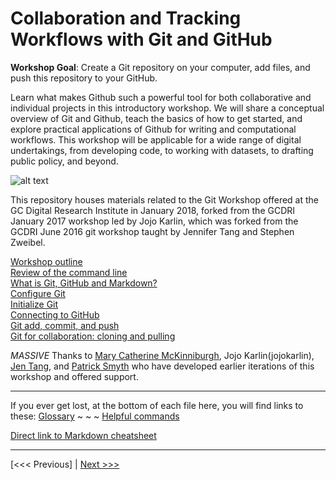 # Collaboration and Tracking Workflows with Git and GitHub

**Workshop Goal**: Create a Git repository on your computer, add files, and push this repository to your GitHub.

Learn what makes Github such a powerful tool for both collaborative and individual projects in this introductory workshop. We will share a conceptual overview of Git and Github, teach the basics of how to get started, and explore practical applications of Github for writing and computational workflows. This workshop will be applicable for a wide range of digital undertakings, from developing code, to working with datasets, to drafting public policy, and beyond.

![alt text][versionphdcomics]

[versionphdcomics]: https://github.com/jojokarlin/Git_DRI_Jan_2017/blob/master/images/versionphdcomics.jpg "how Git's version control power can save you stress"

This repository houses materials related to the Git Workshop offered at the GC Digital Research Institute in January 2018, forked from the GCDRI January 2017 workshop led by Jojo Karlin, which was forked from the GCDRI June 2016 git workshop taught by Jennifer Tang and Stephen Zweibel.

[Workshop outline](outline.md)  
[Review of the command line](commandline.md)  
[What is Git, GitHub and Markdown?](concept.md)  
[Configure Git](gitconfig.md)  
[Initialize Git](gitinit.md)  
[Connecting to GitHub](github.md)  
[Git add, commit, and push](gitaction.md)  
[Git for collaboration: cloning and pulling](gitpull.md)  

_MASSIVE_ Thanks to [Mary Catherine McKinniburgh](https://github.com/mckinniburgh/gitWorkshop), Jojo Karlin(jojokarlin), [Jen Tang](jentang), and [Patrick Smyth](https://github.com/smythp) who have developed earlier iterations of this workshop and offered support.

---  
If you ever get lost, at the bottom of each file here, you will find links to these:
[Glossary](glossary.md) ~ ~ ~ [Helpful commands](helpfulcommands.md)

[Direct link to Markdown cheatsheet](https://github.com/adam-p/markdown-here/wiki/Markdown-Cheatsheet)

---

[<<< Previous] | [Next >>>](outline.md)
